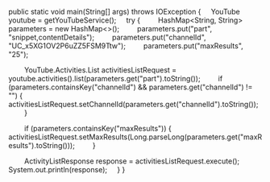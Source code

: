 public static void main(String[] args) throws IOException {
    YouTube youtube = getYouTubeService();
    try {
        HashMap<String, String> parameters = new HashMap<>();
        parameters.put("part", "snippet,contentDetails");
        parameters.put("channelId", "UC_x5XG1OV2P6uZZ5FSM9Ttw");
        parameters.put("maxResults", "25");

        YouTube.Activities.List activitiesListRequest = youtube.activities().list(parameters.get("part").toString());
        if (parameters.containsKey("channelId") && parameters.get("channelId") != "") {
            activitiesListRequest.setChannelId(parameters.get("channelId").toString());
        }

        if (parameters.containsKey("maxResults")) {
            activitiesListRequest.setMaxResults(Long.parseLong(parameters.get("maxResults").toString()));
        }

        ActivityListResponse response = activitiesListRequest.execute();
        System.out.println(response);
    }
}
